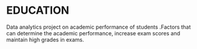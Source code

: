 # EDUCATION
Data analytics project on academic  performance of students .Factors that can determine the academic performance, increase exam scores and maintain high grades in exams.
